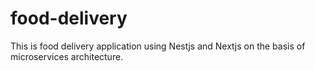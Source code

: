 # food-delivery
This is food delivery application using Nestjs and Nextjs on the basis of microservices architecture.
